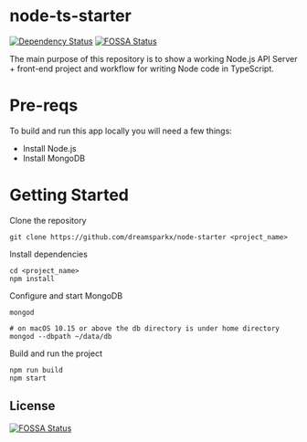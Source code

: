 # node-ts-starter

[![Dependency Status](https://david-dm.org/dreamsparkx/node-starter.svg)](https://david-dm.org/dreamsparkx/node-starter)
[![FOSSA Status](https://app.fossa.com/api/projects/git%2Bgithub.com%2Fdreamsparkx%2Fnode-ts-starter.svg?type=shield)](https://app.fossa.com/projects/git%2Bgithub.com%2Fdreamsparkx%2Fnode-ts-starter?ref=badge_shield)

The main purpose of this repository is to show a working Node.js API Server + front-end project and workflow for writing Node code in TypeScript.

# Pre-reqs

To build and run this app locally you will need a few things:

- Install Node.js
- Install MongoDB

# Getting Started

Clone the repository

```
git clone https://github.com/dreamsparkx/node-starter <project_name>
```

Install dependencies

```
cd <project_name>
npm install
```

Configure and start MongoDB

```
mongod

# on macOS 10.15 or above the db directory is under home directory
mongod --dbpath ~/data/db
```

Build and run the project

```
npm run build
npm start
```


## License
[![FOSSA Status](https://app.fossa.com/api/projects/git%2Bgithub.com%2Fdreamsparkx%2Fnode-ts-starter.svg?type=large)](https://app.fossa.com/projects/git%2Bgithub.com%2Fdreamsparkx%2Fnode-ts-starter?ref=badge_large)